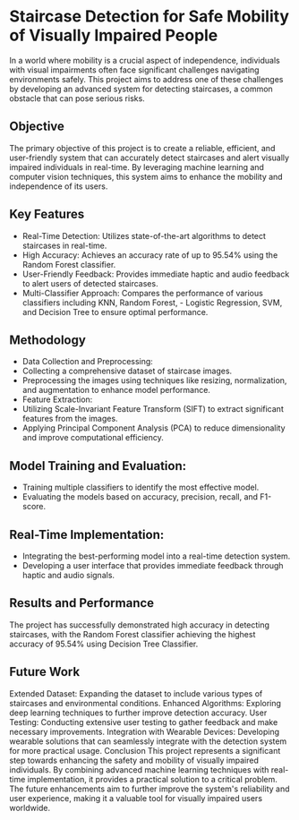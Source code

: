 # Staircase Detection for Safe Mobility of Visually Impaired People
In a world where mobility is a crucial aspect of independence, individuals with visual impairments often face significant challenges navigating environments safely. This project aims to address one of these challenges by developing an advanced system for detecting staircases, a common obstacle that can pose serious risks.

## Objective
The primary objective of this project is to create a reliable, efficient, and user-friendly system that can accurately detect staircases and alert visually impaired individuals in real-time. By leveraging machine learning and computer vision techniques, this system aims to enhance the mobility and independence of its users.

## Key Features
- Real-Time Detection: Utilizes state-of-the-art algorithms to detect staircases in real-time.
- High Accuracy: Achieves an accuracy rate of up to 95.54% using the Random Forest classifier.
- User-Friendly Feedback: Provides immediate haptic and audio feedback to alert users of detected staircases.
- Multi-Classifier Approach: Compares the performance of various classifiers including KNN, Random Forest, - Logistic Regression, SVM, and Decision Tree to ensure optimal performance.

## Methodology
- Data Collection and Preprocessing:
- Collecting a comprehensive dataset of staircase images.
- Preprocessing the images using techniques like resizing, normalization, and augmentation to enhance model performance.
- Feature Extraction:
- Utilizing Scale-Invariant Feature Transform (SIFT) to extract significant features from the images.
- Applying Principal Component Analysis (PCA) to reduce dimensionality and improve computational efficiency.

## Model Training and Evaluation:
- Training multiple classifiers to identify the most effective model.
- Evaluating the models based on accuracy, precision, recall, and F1-score.

## Real-Time Implementation:
- Integrating the best-performing model into a real-time detection system.
- Developing a user interface that provides immediate feedback through haptic and audio signals.

## Results and Performance
The project has successfully demonstrated high accuracy in detecting staircases, with the Random Forest classifier achieving the highest accuracy of 95.54% using Decision Tree Classifier.

## Future Work
Extended Dataset: Expanding the dataset to include various types of staircases and environmental conditions.
Enhanced Algorithms: Exploring deep learning techniques to further improve detection accuracy.
User Testing: Conducting extensive user testing to gather feedback and make necessary improvements.
Integration with Wearable Devices: Developing wearable solutions that can seamlessly integrate with the detection system for more practical usage.
Conclusion
This project represents a significant step towards enhancing the safety and mobility of visually impaired individuals. By combining advanced machine learning techniques with real-time implementation, it provides a practical solution to a critical problem. The future enhancements aim to further improve the system's reliability and user experience, making it a valuable tool for visually impaired users worldwide.
